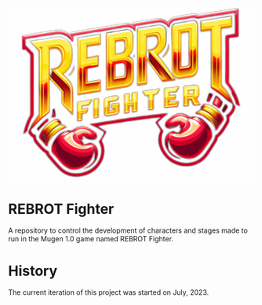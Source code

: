 <p align="center">
  <img src="https://raw.githubusercontent.com/davifelipef/rebrot-fighter/resources/images/rebrot_fighter.png" alt="REBROT Fighter logo.">
</p>

# REBROT Fighter
A repository to control the development of characters and stages made to run in the Mugen 1.0 game named REBROT Fighter.

# History
The current iteration of this project was started on July, 2023.
